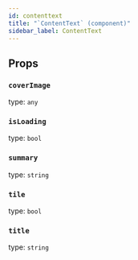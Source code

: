 ```yaml
---
id: contenttext
title: "`ContentText` (component)"
sidebar_label: ContentText
---
```



Props
-----

### `coverImage`

type: `any`


### `isLoading`

type: `bool`


### `summary`

type: `string`


### `tile`

type: `bool`


### `title`

type: `string`

